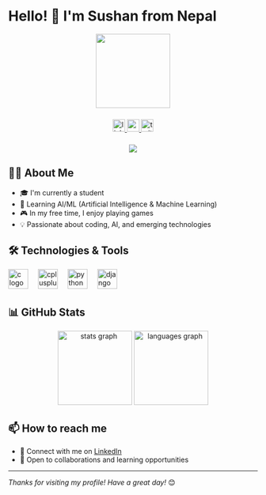 # Hello! 👋 I'm Sushan from Nepal

<div align="center">
  <img height="150" src="https://media.giphy.com/media/M9gbBd9nbDrOTu1Mqx/giphy.gif"  />
</div>

###

<div align="center">
  <a href="https://www.linkedin.com/in/sushan-shrestha-99714238a/">
    <img src="https://img.shields.io/static/v1?message=LinkedIn&logo=linkedin&label=&color=0077B5&logoColor=white&labelColor=&style=for-the-badge" height="25" alt="linkedin logo" />
  </a>
  <a href="https://www.youtube.com/">
    <img src="https://img.shields.io/static/v1?message=Youtube&logo=youtube&label=&color=FF0000&logoColor=white&labelColor=&style=for-the-badge" height="25" alt="youtube logo" />
  </a>
  <a href="https://twitter.com/">
    <img src="https://img.shields.io/static/v1?message=Twitter&logo=twitter&label=&color=1DA1F2&logoColor=white&labelColor=&style=for-the-badge" height="25" alt="twitter logo" />
  </a>
</div>

###

<div align="center">
  <img src="https://visitor-badge.laobi.icu/badge?page_id=sushan.sushan&"  />
</div>

## 👩‍💻 About Me

- 🎓 I'm currently a student  
- 🤖 Learning AI/ML (Artificial Intelligence & Machine Learning)  
- 🎮 In my free time, I enjoy playing games  
- 💡 Passionate about coding, AI, and emerging technologies  

## 🛠️ Technologies & Tools

<div align="left">
  <img src="https://cdn.jsdelivr.net/gh/devicons/devicon/icons/c/c-original.svg" height="40" alt="c logo" />
  <img width="12" />
  <img src="https://cdn.jsdelivr.net/gh/devicons/devicon/icons/cplusplus/cplusplus-original.svg" height="40" alt="cplusplus logo" />
  <img width="12" />
  <img src="https://cdn.jsdelivr.net/gh/devicons/devicon/icons/python/python-original.svg" height="40" alt="python logo" />
  <img width="12" />
  <img src="https://cdn.jsdelivr.net/gh/devicons/devicon/icons/django/django-plain.svg" height="40" alt="django logo" />
</div>

## 📊 GitHub Stats

<div align="center">
  <img src="https://github-readme-stats.vercel.app/api?username=sushan-shrestha&show_icons=true&theme=dark" height="150" alt="stats graph" />
  <img src="https://github-readme-stats.vercel.app/api/top-langs?username=sushan-shrestha&layout=compact&langs_count=2&theme=dark" height="150" alt="languages graph" />
</div>

## 📫 How to reach me

- 📧 Connect with me on [LinkedIn](https://www.linkedin.com/in/sushan-shrestha-99714238a/)  
- 💼 Open to collaborations and learning opportunities  

---

*Thanks for visiting my profile! Have a great day!* 😊
